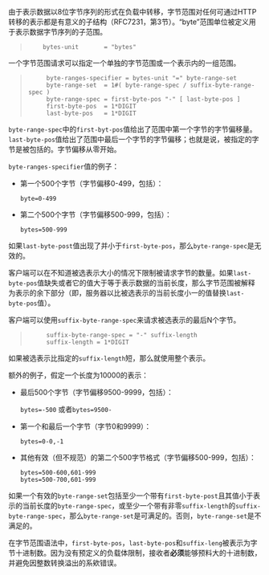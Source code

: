 由于表示数据以8位字节序列的形式在负载中转移，字节范围对任何可通过HTTP转移的表示都是有意义的子结构（RFC7231，第3节）。“byte”范围单位被定义用于表示数据字节序列的子范围。

> ```
>     bytes-unit       = "bytes"
> ```

一个字节范围请求可以指定一个单独的字节范围或一个表示内的一组范围。

> ```
>      byte-ranges-specifier = bytes-unit "=" byte-range-set
>      byte-range-set  = 1#( byte-range-spec / suffix-byte-range-spec )
>      byte-range-spec = first-byte-pos "-" [ last-byte-pos ]
>      first-byte-pos  = 1*DIGIT
>      last-byte-pos   = 1*DIGIT
> ```

`byte-range-spec`中的`first-byt-pos`值给出了范围中第一个字节的字节偏移量。`last-byte-pos`值给出了范围中最后一个字节的字节偏移；也就是说，被指定的字节是被包括的。字节偏移从零开始。

`byte-ranges-specifier`值的例子：

- 第一个500个字节（字节偏移0-499，包括）：

  ```byte=0-499```

- 第二个500个字节（字节偏移500-999，包括）：

  ```bytes=500-999```

如果`last-byte-post`值出现了并小于`first-byte-pos`，那么`byte-range-spec`是无效的。

客户端可以在不知道被选表示大小的情况下限制被请求字节的数量。如果`last-byte-pos`值缺失或者它的值大于等于表示数据的当前长度，那么字节范围被解释为表示的余下部分（即，服务器以比被选表示的当前长度小一的值替换`last-byte-pos`值）。

客户端可以使用`suffix-byte-range-spec`来请求被选表示的最后N个字节。

> ```
>      suffix-byte-range-spec = "-" suffix-length
>      suffix-length = 1*DIGIT
> ```

如果被选表示比指定的`suffix-length`短，那么就使用整个表示。

额外的例子，假定一个长度为10000的表示：

- 最后500个字节（字节偏移9500-9999，包括）：

  ```bytes=-500``` 或者```bytes=9500-```

- 第一个和最后一个字节（字节0和9999）：

  ```bytes=0-0,-1```

- 其他有效（但不规范）的第二个500字节格式（字节偏移500-999，包括）：

  ```
  bytes=500-600,601-999
  bytes=500-700,601-999
  ```

如果一个有效的`byte-range-set`包括至少一个带有`first-byte-post`且其值小于表示的当前长度的`byte-range-spec`，或至少一个带有非零`suffix-length`的`suffix-byte-range-spec`，那么`byte-range-set`是可满足的。否则，`byte-range-set`是不满足的。

在字节范围语法中，`first-byte-pos`，`last-byte-pos`和`suffix-leng`被表示为字节十进制数。因为没有预定义的负载体限制，接收者**必须**能够预料大的十进制数，并避免因整数转换溢出的系欸错误。